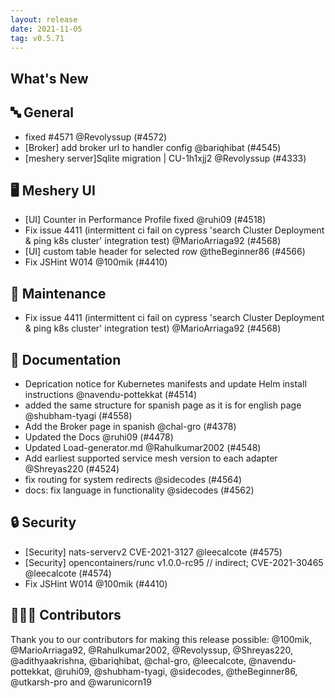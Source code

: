 ```yaml
---
layout: release
date: 2021-11-05
tag: v0.5.71
---
```


## What's New
## 🔤 General
- fixed #4571 @Revolyssup (#4572)
- [Broker] add broker url to handler config @bariqhibat (#4545)
- [meshery server]Sqlite migration | CU-1h1xjj2 @Revolyssup (#4333)

## 🖥 Meshery UI

- [UI] Counter in Performance Profile fixed @ruhi09 (#4518)
- Fix issue 4411 (intermittent ci fail on cypress 'search Cluster Deployment & ping k8s cluster' integration test) @MarioArriaga92 (#4568)
- [UI] custom table header for selected row @theBeginner86 (#4566)
- Fix JSHint W014 @100mik (#4410)

## 🧰 Maintenance

- Fix issue 4411 (intermittent ci fail on cypress 'search Cluster Deployment & ping k8s cluster' integration test) @MarioArriaga92 (#4568)

## 📖 Documentation

- Deprication notice for Kubernetes manifests and update Helm install instructions @navendu-pottekkat (#4514)
- added the same structure for spanish page as it is for english page @shubham-tyagi (#4558)
- Add the Broker page in spanish @chal-gro (#4378)
- Updated the Docs @ruhi09 (#4478)
- Updated Load-generator.md @Rahulkumar2002 (#4548)
- Add earliest supported service mesh version to each adapter @Shreyas220 (#4524)
- fix routing for system redirects @sidecodes (#4564)
- docs: fix language in functionality @sidecodes (#4562)

## 🔒 Security

- [Security] nats-serverv2 CVE-2021-3127 @leecalcote (#4575)
- [Security] opencontainers/runc v1.0.0-rc95 // indirect; CVE-2021-30465 @leecalcote (#4574)
- Fix JSHint W014 @100mik (#4410)

## 👨🏽‍💻 Contributors

Thank you to our contributors for making this release possible:
@100mik, @MarioArriaga92, @Rahulkumar2002, @Revolyssup, @Shreyas220, @adithyaakrishna, @bariqhibat, @chal-gro, @leecalcote, @navendu-pottekkat, @ruhi09, @shubham-tyagi, @sidecodes, @theBeginner86, @utkarsh-pro and @warunicorn19
